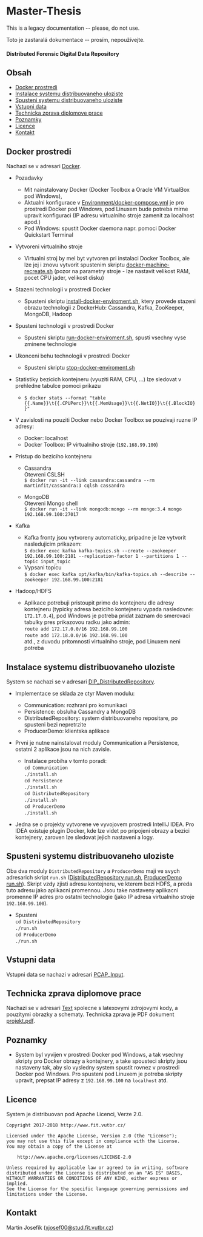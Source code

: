 # Master-Thesis

This is a legacy documentation -- please, do not use.

Toto je zastaralá dokumentace -- prosím, nepoužívejte.

#### Distributed Forensic Digital Data Repository ####

Obsah
--------

* [Docker prostredi](#docker-prostredi)
* [Instalace systemu distribuovaneho uloziste](#instalace-systemu-distribuovaneho-uloziste)
* [Spusteni systemu distribuovaneho uloziste](#spusteni-systemu-distribuovaneho-uloziste)
* [Vstupni data](#vstupni-data)
* [Technicka zprava diplomove prace](#technicka-zprava-diplomove-prace)
* [Poznamky](#poznamky)
* [Licence](#licence)
* [Kontakt](#kontakt)

Docker prostredi
--------

Nachazi se v adresari [Docker](https://github.com/MartinFIT/Master-Thesis/tree/master/Docker).

* Pozadavky
    * Mit nainstalovany Docker (Docker Toolbox a Oracle VM VirtualBox pod Windows),
    * Aktualni konfigurace v [Environment/docker-compose.yml](https://github.com/MartinFIT/Master-Thesis/blob/master/Docker/Environment/docker-compose.yml) je pro prostredi
	  Docker pod Windows, pod Linuxem bude potreba mirne upravit konfiguraci
	  (IP adresu virtualniho stroje zamenit za localhost apod.)
    * Pod Windows: spustit Docker daemona napr. pomoci Docker Quickstart Terminal

* Vytvoreni virtualniho stroje
    * Virtualni stroj by mel byt vytvoren pri instalaci Docker Toolbox, ale
	  lze jej i znovu vytvorit spustenim skriptu [docker-machine-recreate.sh](https://github.com/MartinFIT/Master-Thesis/blob/master/Docker/docker-machine-recreate.sh)
	  (pozor na parametry stroje - lze nastavit velikost RAM, pocet CPU jader, velikost disku)

* Stazeni technologii v prostredi Docker
    * Spusteni skriptu [install-docker-enviroment.sh](https://github.com/MartinFIT/Master-Thesis/blob/master/Docker/install-docker-enviroment.sh), ktery provede stazeni obrazu
	  technologii z DockerHub: Cassandra, Kafka, ZooKeeper, MongoDB, Hadoop

* Spusteni technologii v prostredi Docker
    * Spusteni skriptu [run-docker-enviroment.sh](https://github.com/MartinFIT/Master-Thesis/blob/master/Docker/run-docker-enviroment.sh), spusti vsechny vyse zminene technologie

* Ukonceni behu technologii v prostredi Docker
    * Spusteni skriptu [stop-docker-enviroment.sh](https://github.com/MartinFIT/Master-Thesis/blob/master/Docker/stop-docker-enviroment.sh)
	
* Statistiky bezicich kontejneru (vyuziti RAM, CPU, ...) lze sledovat v prehledne tabulce pomoci prikazu
    * `$ docker stats --format "table {{.Name}}\t{{.CPUPerc}}\t{{.MemUsage}}\t{{.NetIO}}\t{{.BlockIO}}"`

* V zavislosti na pouziti Docker nebo Docker Toolbox se pouzivaji ruzne IP adresy:
    * Docker: localhost
    * Docker Toolbox: IP virtualniho stroje (`192.168.99.100`)
	
* Pristup do beziciho kontejneru
    * Cassandra<br>
		Otevreni CSLSH<br>
		`$ docker run -it --link cassandra:cassandra --rm martinfit/cassandra:3 cqlsh cassandra`
	
    * MongoDB<br>
		Otevreni Mongo shell<br>
		`$ docker run -it --link mongodb:mongo --rm mongo:3.4 mongo 192.168.99.100:27017`
	
* Kafka
    * Kafka fronty jsou vytvoreny automaticky, pripadne je lze vytvorit nasledujicim prikazem:<br>
		`$ docker exec kafka kafka-topics.sh --create --zookeeper 192.168.99.100:2181 --replication-factor 1 --partitions 1 --topic input_topic`
    * Vypsani topicu<br>
		`$ docker exec kafka opt/kafka/bin/kafka-topics.sh --describe --zookeeper 192.168.99.100:2181`
	
* Hadoop/HDFS
    * Aplikace potrebuji pristoupit primo do kontejneru dle adresy kontejneru
	  (typicky adresa beziciho kontejneru vypada nasledovne: `172.17.0.4`),
	  pod Windows je potreba pridat zaznam do smerovaci tabulky pres prikazovou radku jako admin:<br>
		`route add 172.17.0.0/16 192.168.99.100`<br>
		`route add 172.18.0.0/16 192.168.99.100`<br>
	  atd., z duvodu pritomnosti virtualniho stroje, pod Linuxem neni potreba

Instalace systemu distribuovaneho uloziste
--------

System se nachazi se v adresari [DIP_DistributedRepository](https://github.com/MartinFIT/Master-Thesis/tree/master/DIP_DistributedRepository).

* Implementace se sklada ze ctyr Maven modulu:
    * Communication: rozhrani pro komunikaci
    * Persistence: obsluha Cassandry a MongoDB
    * DistributedRepository: system distribuovaneho repositare, po spusteni bezi nepretrzite
    * ProducerDemo: klientska aplikace
	
* Prvni je nutne nainstalovat moduly Communication a Persistence, ostatni 2 aplikace jsou na nich zavisle.
    * Instalace probiha v tomto poradi:<br>
		`cd Communication`<br>
			`./install.sh`<br>
		`cd Persistence`<br>
			`./install.sh`<br>
		`cd DistributedRepository`<br>
			`./install.sh`<br>
		`cd ProducerDemo`<br>
			`./install.sh`<br>
	
* Jedna se o projekty vytvorene ve vyvojovem prostredi IntelliJ IDEA. Pro IDEA existuje plugin Docker,
kde lze videt po pripojeni obrazy a bezici kontejnery, zaroven lze sledovat jejich nastaveni a logy.

Spusteni systemu distribuovaneho uloziste
--------

Oba dva moduly `DistributedRepository` a `ProducerDemo` maji ve svych adresarich skript `run.sh`
([DistributedRepository run.sh](https://github.com/MartinFIT/Master-Thesis/blob/master/DIP_DistributedRepository/DistributedRepository/run.sh),
[ProducerDemo run.sh](https://github.com/MartinFIT/Master-Thesis/blob/master/DIP_DistributedRepository/ProducerDemo/run.sh)).
Skript vzdy zjisti adresu kontejneru, ve kterem bezi HDFS, a preda tuto adresu jako aplikacni promennou.
Jsou take nastaveny aplikacni promenne IP adres pro ostatni technologie (jako IP adresa virtualniho stroje `192.168.99.100`).

* Spusteni<br>
	`cd DistributedRepository`<br>
		`./run.sh`<br>
	`cd ProducerDemo`<br>
		`./run.sh`<br>

Vstupni data
--------

Vstupni data se nachazi v adresari [PCAP_Input](https://github.com/MartinFIT/Master-Thesis/tree/master/PCAP_Input).

Technicka zprava diplomove prace
--------

Nachazi se v adresari [Text](https://github.com/MartinFIT/Master-Thesis/tree/master/Text) spolecne s latexovymi zdrojovymi kody,
a pouzitymi obrazky a schematy. Technicka zprava je PDF dokument [projekt.pdf](https://github.com/MartinFIT/Master-Thesis/blob/master/Text/src/projekt.pdf).

Poznamky
--------
* System byl vyvijen v prostredi Docker pod Windows, a tak vsechny skripty pro Docker obrazy a kontejnery,
a take spousteci skripty jsou nastaveny tak, aby slo vysledny system spustit rovnez v prostredi Docker pod Windows.
Pro spusteni pod Linuxem je potreba skripty upravit, prepsat IP adresy z `192.168.99.100` na `localhost` atd.

Licence
--------
System je distribuovan pod Apache Licenci, Verze 2.0.
	
	Copyright 2017-2018 http://www.fit.vutbr.cz/

	Licensed under the Apache License, Version 2.0 (the "License");
	you may not use this file except in compliance with the License.
	You may obtain a copy of the License at

		http://www.apache.org/licenses/LICENSE-2.0

	Unless required by applicable law or agreed to in writing, software
	distributed under the License is distributed on an "AS IS" BASIS,
	WITHOUT WARRANTIES OR CONDITIONS OF ANY KIND, either express or implied.
	See the License for the specific language governing permissions and
	limitations under the License.

Kontakt
--------

Martin Josefík (xjosef00@stud.fit.vutbr.cz)